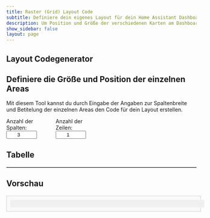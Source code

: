 ```yaml
---
title: Raster (Grid) Layout Code
subtitle: Definiere dein eigenes Layout für dein Home Assistant Dashboard
description: Um Position und Größe der verschiedenen Karten am Dashboard zu konfigurieren, ist grid-layout eine super Möglichkeit
show_sidebar: false
layout: page
---
```


<div class="shb-main-container">
    <div id="shb-custom-alert" style="display: none;">
        <div id="shb-custom-alert-content">
            <h4 id="shb-custom-alert-title"></h4>
            <p id="shb-custom-alert-message"></p>
            <button id="shb-close-alert">OK</button>
        </div>
    </div>
    <section class="content-section">
        <h1 class="shb-main-title">Layout Codegenerator</h1>
        <h2 class="shb-section-title-center">Definiere die Größe und Position der einzelnen Areas</h2>
        <p class="shb-main-description">
            Mit diesem Tool kannst du durch Eingabe der Angaben zur Spaltenbreite und Betitelung der einzelnen Areas den Code für dein Layout erstellen. 
        </p>
        <div class="shb-form-group" style="display: flex;justify-content: flex-start;gap: 30px;flex-direction: row;align-items: center;">
            <div style="display: flex; align-items: flex-start; flex-direction: column; width: 20%;">
                <label for="columns">Anzahl der Spalten:</label>
                <input type="number" id="columns" value="3" min="1" max="12" onchange="updateTable()">
            </div>
            <div style="display: flex; flex-direction: column; align-items: flex-start; width: 20%">
                <label for="rows">Anzahl der Zeilen:</label>
                <input type="number" id="rows" value="1" min="1" max="12" onchange="updateTable()">
            </div>
        </div>
        <h2>Tabelle</h2>
        <div class="shb-styled-table-container" style="width: 100%;">
            <table id="layoutTable" border="1" class="shb-styled-table" style="text-align: center">
                <thead></thead>
                <tbody></tbody>
            </table>
        </div>
        <h2>Vorschau</h2>
        <div id="gridPreviewContainer" class="shb-preview-container">
            <div id="gridPreview" class="shb-grid-preview"></div>
        </div>
    </section>
</div>
<style>
    table {
        width: 100%;
        border-collapse: collapse;
        margin-top: 20px;
    }
    th, td {
        padding: 10px;
        text-align: center;
        border: 1px solid #ccc;
    }
    input {
        width: 80%;
        text-align: center;
    }
    .shb-preview-container {
        width: 100%;
        max-width: 98%;
        margin: 20px auto;
        padding: 10px;
        border: 1px solid #ccc;
        background: #f9f9f9;
    }
    .shb-grid-preview {
        display: grid;
        gap: 1px;
        width: 100%;
        background: #f0f0f0;
        padding: 10px;
    }
    .shb-grid-item {
        background: #ddd;
        padding: 20px;
        text-align: center;
        border: 1px solid #aaa;
    }
</style>

<script>
    document.getElementById("columns").addEventListener("change", function() {
        console.log("Columns input changed to:", this.value);
    });

    document.getElementById("rows").addEventListener("change", function() {
        console.log("Rows input changed to:", this.value);
    });

    function addColumn() {
        console.log("Adding column...");
        let columns = parseInt(document.getElementById("columns").value);
        document.getElementById("columns").value = columns + 1;

        let storedAreas = getStoredAreas(columns);
        let storedWidths = getStoredWidths();

        console.log("Stored Areas before adding column:", storedAreas);
        console.log("Stored Widths before adding column:", storedWidths);

        redistributeColumnWidths(columns + 1, storedWidths);
        updateTable(storedAreas, storedWidths, false);
    }

    function addRow() {
        console.log("Adding row...");
        let rows = parseInt(document.getElementById("rows").value);
        document.getElementById("rows").value = rows + 1;

        let storedAreas = getStoredAreas();
        let storedWidths = getStoredWidths();

        console.log("Stored Areas before adding row:", storedAreas);
        console.log("Stored Widths before adding row:", storedWidths);

        updateTable(storedAreas, storedWidths, true);
    }

    function getStoredAreas(columns = parseInt(document.getElementById("columns").value)) {
        const inputs = document.querySelectorAll("#layoutTable tbody input");
        const areas = [];

        inputs.forEach((input, index) => {
            const row = Math.floor(index / columns);
            if (!areas[row]) areas[row] = [];
            areas[row][index % columns] = input.value;
        });

        console.log("Captured Areas:", areas);
        return areas;
    }

    function getStoredWidths() {
        const widths = Array.from(document.querySelectorAll("#layoutTable thead input"), input => input.value);
        console.log("Captured Widths:", widths);
        return widths;
    }

    function redistributeColumnWidths(columns, storedWidths) {
        console.log("Redistributing column widths...");
        let equalWidth = Math.floor(100 / columns);
        let inputs = document.querySelectorAll("#layoutTable thead input");

        if (inputs.length < columns) {
            for (let i = inputs.length; i < columns; i++) {
                let newInput = document.createElement("input");
                newInput.type = "number";
                newInput.min = "1";
                newInput.max = "100";
                newInput.value = storedWidths[i] !== undefined ? storedWidths[i] : equalWidth;
                newInput.oninput = adjustLastColumn;
                let th = document.createElement("th");
                th.appendChild(newInput);
                document.querySelector("#layoutTable thead tr").appendChild(th);
            }
        }

        adjustLastColumn();
    }

    function updateTable(storedAreas = [], storedWidths = [], isRowUpdate = false) {
        console.log("Updating table with stored data...");
        let columns = parseInt(document.getElementById("columns").value);
        let rows = parseInt(document.getElementById("rows").value);
        let tableHead = document.querySelector("#layoutTable thead");
        let tableBody = document.querySelector("#layoutTable tbody");

        if (!isRowUpdate) {
            tableHead.innerHTML = "";

            let headerRow = document.createElement("tr");
            for (let i = 0; i < columns; i++) {
                let th = document.createElement("th");
                let input = document.createElement("input");
                input.type = "number";
                input.min = "1";
                input.max = "100";
                input.value = storedWidths[i] !== undefined ? storedWidths[i] : Math.floor(100 / columns);
                input.oninput = adjustLastColumn;
                th.appendChild(input);
                headerRow.appendChild(th);
            }
            tableHead.appendChild(headerRow);

            adjustLastColumn();
        }

        tableBody.innerHTML = "";

        for (let r = 0; r < rows; r++) {
            let tr = document.createElement("tr");
            for (let c = 0; c < columns; c++) {
                let td = document.createElement("td");
                let input = document.createElement("input");
                input.type = "text";
                input.placeholder = `Area ${r + 1}-${c + 1}`;
                input.value = storedAreas[r]?.[c] || "";
                input.oninput = updatePreview;
                td.appendChild(input);
                tr.appendChild(td);
            }
            tableBody.appendChild(tr);
        }

        updatePreview();
    }

    function adjustLastColumn() {
        console.log("Adjusting last column...");
        let inputs = document.querySelectorAll("#layoutTable thead input");
        let totalWidth = Array.from(inputs).slice(0, -1).reduce((sum, input) => sum + parseInt(input.value || 0), 0);

        let lastInput = inputs[inputs.length - 1];
        if (lastInput) {
            lastInput.value = Math.max(0, 100 - totalWidth);
        }

        updatePreview();
    }

    function updatePreview() {
        console.log("Updating preview...");
        let gridPreview = document.getElementById("gridPreview");
        let inputs = document.querySelectorAll("#layoutTable thead input");
        let areaInputs = document.querySelectorAll("#layoutTable tbody input");
        let columns = parseInt(document.getElementById("columns").value);
        let rows = parseInt(document.getElementById("rows").value);

        gridPreview.style.gridTemplateColumns = Array.from(inputs).map(input => input.value + "%").join(" ");
        gridPreview.style.gridTemplateRows = `repeat(${rows}, auto)`;
        gridPreview.innerHTML = "";

        let areaColors = {};
        let colorPalette = ["#FFCDD2", "#C8E6C9", "#BBDEFB", "#FFF9C4", "#D1C4E9"];
        let colorIndex = 0;

        areaInputs.forEach(input => {
            let div = document.createElement("div");
            div.className = "shb-grid-item";
            div.textContent = input.value || input.placeholder;

            if (input.value) {
                if (!areaColors[input.value]) {
                    areaColors[input.value] = colorPalette[colorIndex % colorPalette.length];
                    colorIndex++;
                }
                div.style.backgroundColor = areaColors[input.value];
            }

            gridPreview.appendChild(div);
        });

        console.log("Preview updated with grid columns:", gridPreview.style.gridTemplateColumns);
    }

    updateTable();
</script>
























